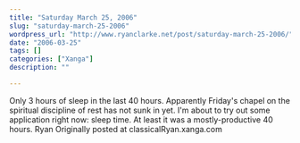 ```yaml
---
title: "Saturday March 25, 2006"
slug: "saturday-march-25-2006"
wordpress_url: "http://www.ryanclarke.net/post/saturday-march-25-2006/"
date: "2006-03-25"
tags: []
categories: ["Xanga"]
description: ""

---
```


Only 3 hours of sleep in the last 40 hours. Apparently Friday's chapel on the spiritual discipline of rest has not sunk in yet. I'm about to try out some application right now: sleep time.
At least it was a mostly-productive 40 hours.
Ryan
Originally posted at classicalRyan.xanga.com
